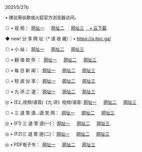 <p>2021/5/27b
<p>• 建议用谷歌或火狐官方浏览器访问。
<p>◎ • 视 频： 
<a href="http://pwj.hdfmradio.com/" target="_blank">网址一</a> 　 
<a href="http://puh.hdfmradio.com/" target="_blank">网址二</a> 　 
<a href="http://psd.hdfmradio.com/b.html" target="_blank">网址三</a>
<a href="https://yadi.sk/d/d0sUeAOpal3njw" target="_blank">　• 云下载 </a></p>
<p>◆ new! 分 享 网 址（* 请 收 藏）：• <a href="http://psd.hdfmradio.com/a.html">https://a.itpc.ga/</a></p>

<p>◎ • 小 站：  
<a href="http://pwj.hdfmradio.com/f.html" target="_blank">网址一</a> 　 
<a href="http://puh.hdfmradio.com/h.html" target="_blank">网址二</a> 　 
<a href="http://psd.hdfmradio.com/k/" target="_blank">网址三</a></p>
<p>◎ • 翻 墙 软 件 ：  
<a href="http://pwj.hdfmradio.com/ff/" target="_blank">网址一</a> 　 
<a href="http://puh.hdfmradio.com/s/read/a1_nd.html" target="_blank">网址二</a> 　 
<a href="http://psd.hdfmradio.com/ff/index.html" target="_blank">网址三</a></p>
<p>◎ • 每 日 新 闻：  
<a href="http://pwj.hdfmradio.com/day/" target="_blank">网址一</a> 　 
<a href="http://puh.hdfmradio.com/day/" target="_blank">网址二</a> 　 
<a href="http://psd.hdfmradio.com/day/index.html" target="_blank">网址三</a></p>
<p>◎ • 短 波 分 享：  
<a href="http://pwj.hdfmradio.com/h/" target="_blank">网址一</a> 　 
<a href="http://puh.hdfmradio.com/h/" target="_blank">网址二</a> 　 
<a href="http://puh.hdfmradio.com/h/index.html" target="_blank">网址三</a></p>
<p>◎ • 九 评.三 退：  
<a href="http://pwj.hdfmradio.com/t/" target="_blank">网址一</a> 　 
<a href="http://puh.hdfmradio.com/v2/index.html" target="_blank">网址二</a> 　 
<a href="http://psd.hdfmradio.com/tt/index.html" target="_blank">网址三</a> 　</p>
<p>◎ • (E2_视频/语音)《九 评》视频/语音: 
<a href="http://puh.hdfmradio.com/7738.html" target="_blank">网址一</a> 　 
<a href="http://pwj.hdfmradio.com/7614.html" target="_blank">网址二</a> 　 
<a href="http://psd.hdfmradio.com/7633.html" target="_blank">网址三</a></p>
<p>◎ • 三 退 管 道...退 党 网：  
<a href="http://pwj.hdfmradio.com/go/td1.html" target="_blank">网址一</a> 　 
<a href="http://puh.hdfmradio.com/go/td2.html" target="_blank">网址二</a> 　 
<a href="http://psd.hdfmradio.com/go/td3.html" target="_blank">网址三</a></p>
<p>◎ • (F1) 三 退 管 道(一)： 
<a href="http://pwj.hdfmradio.com/dd/" target="_blank">网址一</a> 　 
<a href="http://puh.hdfmradio.com/s/read/a1_tdx.html" target="_blank">网址二</a> 　 
<a href="http://psd.hdfmradio.com/dd/" target="_blank">网址三</a></p>
<p>◎ • (F2)三 退 管 道(二)： 
<a href="http://puh.hdfmradio.com/d/" target="_blank">网址一</a> 　 
<a href="http://pwj.hdfmradio.com/d/index.html" target="_blank">网址二</a> 　 
<a href="http://psd.hdfmradio.com/d/" target="_blank">网址三</a></p>
<p>◎ • PDF电子书：  
<a href="http://pwj.hdfmradio.com/p/" target="_blank">网址一</a> 　 
<a href="http://puh.hdfmradio.com/p/index.html" target="_blank">网址二</a> 　 
<a href="http://psd.hdfmradio.com/p/" target="_blank">网址三</a></p>
